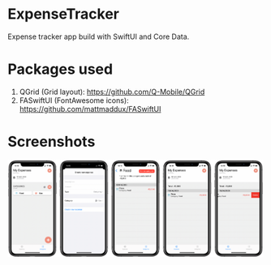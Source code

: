 # ExpenseTracker

Expense tracker app build with SwiftUI and Core Data.

# Packages used
1) QGrid (Grid layout): https://github.com/Q-Mobile/QGrid
2) FASwiftUI (FontAwesome icons): https://github.com/mattmaddux/FASwiftUI

# Screenshots
![](/Screenshots.png)
